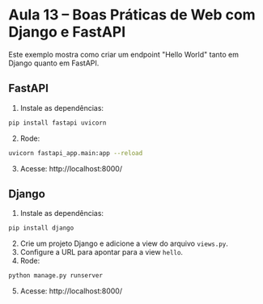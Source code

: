 # Aula 13 – Boas Práticas de Web com Django e FastAPI

Este exemplo mostra como criar um endpoint "Hello World" tanto em Django quanto em FastAPI.

## FastAPI

1. Instale as dependências:
```bash
pip install fastapi uvicorn
```
2. Rode:
```bash
uvicorn fastapi_app.main:app --reload
```
3. Acesse: http://localhost:8000/

## Django

1. Instale as dependências:
```bash
pip install django
```
2. Crie um projeto Django e adicione a view do arquivo `views.py`.
3. Configure a URL para apontar para a view `hello`.
4. Rode:
```bash
python manage.py runserver
```
5. Acesse: http://localhost:8000/ 